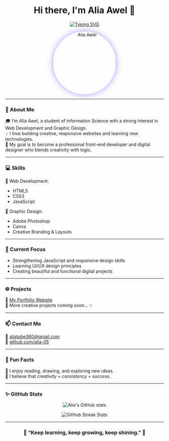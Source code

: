 <!-- 🌸 Alia Awel GitHub Profile README -->

<h1 align="center">Hi there, I'm Alia Awel 👋</h1>

<p align="center">
  <a href="https://git.io/typing-svg">
    <img src="https://readme-typing-svg.herokuapp.com?font=Playfair+Display&size=25&duration=4000&pause=1000&color=A29BFE&center=true&vCenter=true&width=500&lines=Front-End+Developer+💻;Information+Science+Student+🎓;Graphic+Designer+🎨;Creative+and+Passionate+Learner+🌸" alt="Typing SVG" />
  </a>
</p>

<p align="center">
  <img src="https://raw.githubusercontent.com/alia-05/alia-05/main/hachalu.jpg" alt="Alia Awel" width="200" height="200" style="border-radius:50%; box-shadow:0 0 20px #a29bfe;"/>
</p>

---

### 🌟 About Me
🎓 I’m Alia Awel, a student of Information Science with a strong interest in Web Development and Graphic Design.  
💡 I love building creative, responsive websites and learning new technologies.  
🌈 My goal is to become a professional front-end developer and digital designer who blends creativity with logic.

---

### 💻 Skills
🚀 Web Development:  
- HTML5  
- CSS3  
- JavaScript  

🎨 Graphic Design:  
- Adobe Photoshop  
- Canva  
- Creative Branding & Layouts  

---

### 🧠 Current Focus
- Strengthening JavaScript and responsive design skills  
- Learning UI/UX design principles  
- Creating beautiful and functional digital projects  

---

### 🌐 Projects
🔹 [My Portfolio Website](https://alia-05.github.io/my-portfolio-site/)  
🔹 More creative projects coming soon... ✨  

---

### 📫 Contact Me
📧 aliatube360@gmail.com  
💼 [github.com/alia-05](https://github.com/alia-05)

---

### 💖 Fun Facts
🌿 I enjoy reading, drawing, and exploring new ideas.  
💫 I believe that *creativity + consistency = success*.

---

### ✨ GitHub Stats
<p align="center">
  <img src="https://github-readme-stats.vercel.app/api?username=alia-05&show_icons=true&theme=radical" alt="Alia's GitHub stats"/>
</p>

<p align="center">
  <img src="https://github-readme-streak-stats.herokuapp.com/?user=alia-05&theme=radical" alt="GitHub Streak Stats"/>
</p>

---

<h3 align="center">🌸 “Keep learning, keep growing, keep shining.” 🌸</h3>
